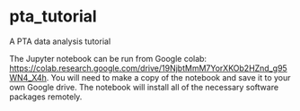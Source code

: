 # pta_tutorial
A PTA data analysis tutorial

The Jupyter notebook can be run from Google colab: https://colab.research.google.com/drive/19NjbtMmM7YorXKOb2HZnd_g95WN4_X4h. You will need to make a copy of the notebook and save it to your own Google drive. The notebook will install all of the necessary software packages remotely.

